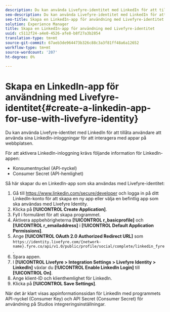 ```yaml
---
description: Du kan använda Livefyre-identitet med LinkedIn för att tillåta användare att använda sina LinkedIn-inloggningar för att interagera med appar på webbplatsen.
seo-description: Du kan använda Livefyre-identitet med LinkedIn för att tillåta användare att använda sina LinkedIn-inloggningar för att interagera med appar på webbplatsen.
seo-title: Skapa en LinkedIn-app för användning med Livefyre-identitet
solution: Experience Manager
title: Skapa en LinkedIn-app för användning med Livefyre-identitet
uuid: c5112f24-a4e0-4526-afe8-b8f27a3b2854
translation-type: tm+mt
source-git-commit: 67aeb3de964473b326c88c3a3f81ff48a6a12652
workflow-type: tm+mt
source-wordcount: '207'
ht-degree: 0%

---
```



# Skapa en LinkedIn-app för användning med Livefyre-identitet{#create-a-linkedin-app-for-use-with-livefyre-identity}

Du kan använda Livefyre-identitet med LinkedIn för att tillåta användare att använda sina LinkedIn-inloggningar för att interagera med appar på webbplatsen.

För att aktivera LinkedIn-inloggning krävs följande information för LinkedIn-appen:

* Konsumentnyckel (API-nyckel)
* Consumer Secret (API-hemlighet)

Så här skapar du en LinkedIn-app som ska användas med Livefyre-identitet:

1. Gå till https://www.linkedin.com/secure/developer och logga in på ditt LinkedIn-konto för att skapa en ny app eller välja en befintlig app som ska användas med Livefyre Identity.
1. Klicka på **[!UICONTROL Create Application]**.
1. Fyll i formuläret för att skapa programmet.
1. Aktivera appbehörigheterna **[!UICONTROL r_basicprofile]** och **[!UICONTROL r_emailaddress]** i **[!UICONTROL Default Application Permissions]**.
1. Ange **[!UICONTROL OAuth 2.0 Authorized Redirect URL]** som `https://identity.livefyre.com/{network-name}.fyre.co/api/v1.0/public/profile/social/complete/linkedin_fyre`.
1. Spara appen.
1. I **[!UICONTROL Livefyre > Integration Settings > Livefyre Identity > LinkedIn]** växlar du **[!UICONTROL Enable LinkedIn Login]** till **[!UICONTROL On]**.
1. Ange klient-ID och klienthemlighet för LinkedIn.
1. Klicka på **[!UICONTROL Save Settings]**.

När det är klart visas appinformationssidan för LinkedIn med programmets API-nyckel (Consumer Key) och API Secret (Consumer Secret) för användning på Studios integreringsinställningar.
